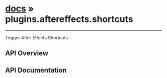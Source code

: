 # [docs](index.md) » plugins.aftereffects.shortcuts
---

Trigger After Effects Shortcuts

## API Overview

## API Documentation

